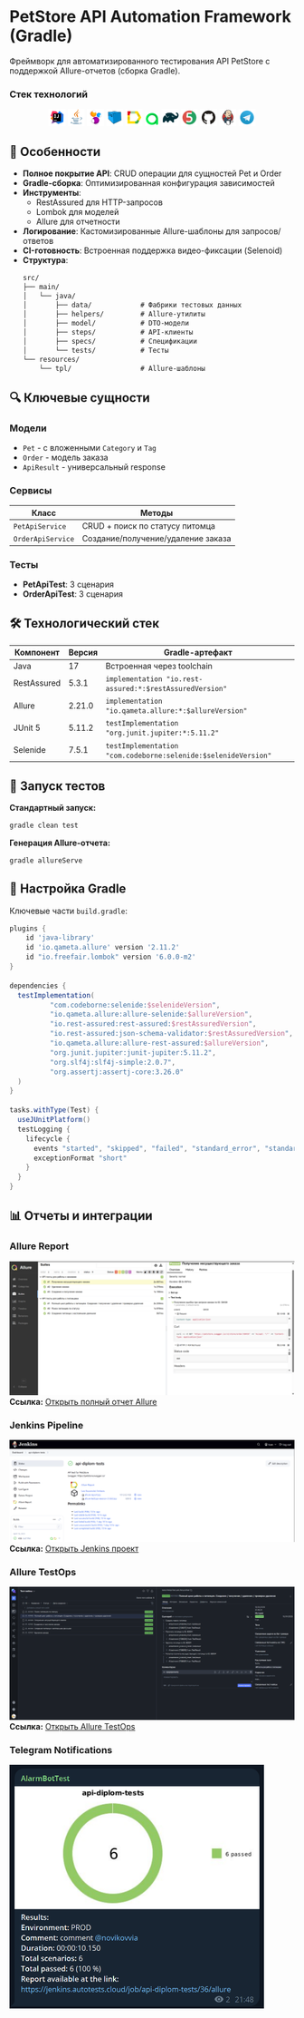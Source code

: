 # PetStore API Automation Framework (Gradle)

Фреймворк для автоматизированного тестирования API PetStore с поддержкой Allure-отчетов (сборка Gradle).

### Стек технологий

<p align="center">
  <a href="https://www.jetbrains.com/idea/" target="_blank"><img width="6%" title="IntelijIDEA" src="images/logo/Intelij_IDEA.svg"></a>
  <a href="https://www.java.com" target="_blank"><img width="6%" title="Java" src="images/logo/Java.svg"></a>
  <a href="https://selenide.org" target="_blank"><img width="6%" title="Selenide" src="images/logo/Selenide.svg"></a>
  <a href="https://aerokube.com/selenoid/" target="_blank"><img width="6%" title="Selenoid" src="images/logo/Selenoid.svg"></a>
  <a href="https://docs.qameta.io/allure/" target="_blank"><img width="6%" title="Allure Report" src="images/logo/AllureReport.svg"></a>
  <a href="https://docs.qameta.io/allure-testops/" target="_blank"><img width="5%" title="Allure TestOps" src="images/logo/AllureTestOps.svg"></a>
  <a href="https://gradle.org" target="_blank"><img width="6%" title="Gradle" src="images/logo/Gradle.svg"></a>
  <a href="https://junit.org/junit5/" target="_blank"><img width="6%" title="JUnit5" src="images/logo/JUnit5.svg"></a>
  <a href="https://github.com" target="_blank"><img width="6%" title="GitHub" src="images/logo/Github.svg"></a>
  <a href="https://www.jenkins.io" target="_blank"><img width="6%" title="Jenkins" src="images/logo/Jenkins.svg"></a>
  <a href="https://telegram.org" target="_blank"><img width="6%" title="Telegram" src="images/logo/Telegram.svg"></a>
</p>

## 📌 Особенности

- **Полное покрытие API**: CRUD операции для сущностей Pet и Order
- **Gradle-сборка**: Оптимизированная конфигурация зависимостей
- **Инструменты**:
    - RestAssured для HTTP-запросов
    - Lombok для моделей
    - Allure для отчетности
- **Логирование**: Кастомизированные Allure-шаблоны для запросов/ответов
- **CI-готовность**: Встроенная поддержка видео-фиксации (Selenoid)
- **Cтруктура**:
  ```text
  src/
  ├── main/
  │   └── java/
  │       ├── data/            # Фабрики тестовых данных
  │       ├── helpers/         # Allure-утилиты
  │       ├── model/           # DTO-модели
  │       ├── steps/           # API-клиенты
  │       ├── specs/           # Спецификации
  │       └── tests/           # Тесты
  └── resources/
      └── tpl/                 # Allure-шаблоны
  ```

## 🔍 Ключевые сущности

### Модели
- `Pet` - с вложенными `Category` и `Tag`
- `Order` - модель заказа
- `ApiResult` - универсальный response

### Сервисы
| Класс             | Методы                             |
|-------------------|------------------------------------|
| `PetApiService`   | CRUD + поиск по статусу питомца    |
| `OrderApiService` | Создание/получение/удаление заказа |

### Тесты
- **PetApiTest**: 3 сценария
- **OrderApiTest**: 3 сценария


## 🛠 Технологический стек

| Компонент       | Версия    | Gradle-артефакт |
|-----------------|-----------|----------------|
| Java            | 17        | Встроенная через toolchain |
| RestAssured     | 5.3.1     | `implementation "io.rest-assured:*:$restAssuredVersion"` |
| Allure          | 2.21.0    | `implementation "io.qameta.allure:*:$allureVersion"` |
| JUnit 5         | 5.11.2    | `testImplementation "org.junit.jupiter:*:5.11.2"` |
| Selenide        | 7.5.1     | `testImplementation "com.codeborne:selenide:$selenideVersion"` |

## 🚀 Запуск тестов

**Стандартный запуск:**
```bash
gradle clean test
```

**Генерация Allure-отчета:**
```bash
gradle allureServe
```

## 🔧 Настройка Gradle

Ключевые части `build.gradle`:
```groovy
plugins {
    id 'java-library'
    id 'io.qameta.allure' version '2.11.2'
    id "io.freefair.lombok" version '6.0.0-m2'
}

dependencies {
  testImplementation(
          "com.codeborne:selenide:$selenideVersion",
          "io.qameta.allure:allure-selenide:$allureVersion",
          "io.rest-assured:rest-assured:$restAssuredVersion",
          "io.rest-assured:json-schema-validator:$restAssuredVersion",
          "io.qameta.allure:allure-rest-assured:$allureVersion",
          "org.junit.jupiter:junit-jupiter:5.11.2",
          "org.slf4j:slf4j-simple:2.0.7",
          "org.assertj:assertj-core:3.26.0"
  )
}

tasks.withType(Test) {
  useJUnitPlatform()
  testLogging {
    lifecycle {
      events "started", "skipped", "failed", "standard_error", "standard_out"
      exceptionFormat "short"
    }
  }
}
```

## 📊 Отчеты и интеграции

### Allure Report
![Allure Dashboard](images/screenshots/AllureReport.png)
**Ссылка:** [Открыть полный отчет Allure](https://jenkins.autotests.cloud/job/api-diplom-tests/allure/)

### Jenkins Pipeline
![Jenkins Build](images/screenshots/Jenkins.png)
**Ссылка:** [Открыть Jenkins проект](https://jenkins.autotests.cloud/job/api-diplom-tests/)

### Allure TestOps
![TestOps Dashboard](images/screenshots/AllureTestOps.png)
**Ссылка:** [Открыть Allure TestOps](https://allure.autotests.cloud/project/4710/test-cases)

### Telegram Notifications
<img src="images/screenshots/TelegramNotification.png" width="450" alt="Telegram Notifications">  